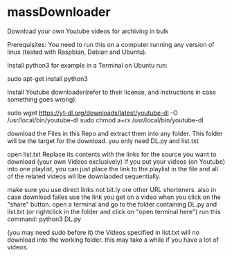# massDownloader
Download your own Youtube videos for archiving in bulk


Prerequisites:
You need to run this on a computer running any version of linux (tested with Raspbian, Debian and Ubuntu).

Install python3
for example in a Terminal on Ubuntu run:

sudo apt-get install python3

Install Youtube downloader(refer to their license, and instructions in case something goes wrong):

sudo wget https://yt-dl.org/downloads/latest/youtube-dl -O /usr/local/bin/youtube-dl
sudo chmod a+rx /usr/local/bin/youtube-dl

download the Files in this Repo and extract them into any folder.
This folder will be the target for the download.
you only need DL.py and list.txt

open list.txt
Replace its contents with the links for the source you want to download (your own Videos exclusively)
If you put your videos (on Youtube) into one playlist, you can just place the link to the playlist in the file and all of the related videos wil lbe downlaoded sequentially.

make sure you use direct links not bit.ly ore other URL shorteners. also in case download failes use the link you get on a video when you click on the "share" button.
open a terminal and go to the folder containing DL.py and list.txt (or rightclick in the folder and click on "open terminal here")
run this command:
python3 DL.py

(you may need sudo before it)
the Videos specified in list.txt will no download into the working folder.
this may take a while if you have a lot of videos.
